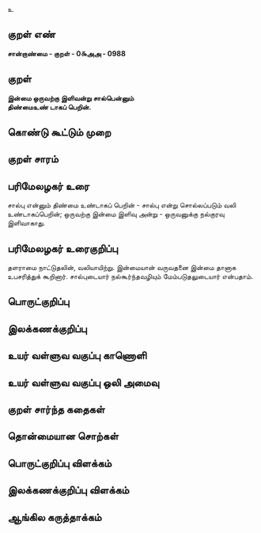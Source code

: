 உ

## குறள் எண் 

**சான்றாண்மை - குறள் - 0௯அஅ - 0988**

## குறள் 

**இன்மை ஒருவற்கு இளிவன்று சால்பென்னும்  
திண்மைஉண் டாகப் பெறின்.** 

## கொண்டு கூட்டும் முறை


## குறள் சாரம் 


## பரிமேலழகர் உரை

சால்பு என்னும் திண்மை உண்டாகப் பெறின் - சால்பு என்று சொல்லப்படும் வலி உண்டாகப்பெறின்; ஒருவற்கு இன்மை இளிவு அன்று - ஒருவனுக்கு நல்குரவு இளிவாகாது.

## பரிமேலழகர் உரைகுறிப்பு   

தளராமை நாட்டுதலின், வலியாயிற்று. இன்மையான் வருவதனை இன்மை தானாக உபசரித்துக் கூறினார். சால்புடையார் நல்கூர்ந்தவழியும் மேம்படுதலுடையார் என்பதாம்.

## பொருட்குறிப்பு 


## இலக்கணக்குறிப்பு  


## உயர் வள்ளுவ வகுப்பு காணொளி


## உயர் வள்ளுவ வகுப்பு ஒலி அமைவு 

 
## குறள் சார்ந்த கதைகள் 


## தொன்மையான சொற்கள்


## பொருட்குறிப்பு விளக்கம்


## இலக்கணக்குறிப்பு விளக்கம்


## ஆங்கில கருத்தாக்கம் 



